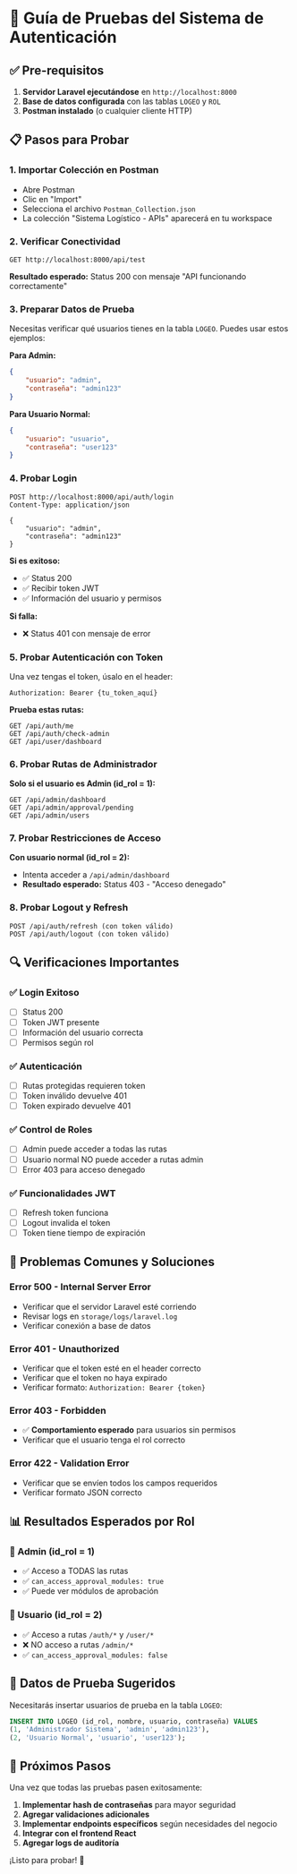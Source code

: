 # 🚀 Guía de Pruebas del Sistema de Autenticación

## ✅ Pre-requisitos

1. **Servidor Laravel ejecutándose** en `http://localhost:8000`
2. **Base de datos configurada** con las tablas `LOGEO` y `ROL`
3. **Postman instalado** (o cualquier cliente HTTP)

## 📋 Pasos para Probar

### 1. Importar Colección en Postman
- Abre Postman
- Clic en "Import"
- Selecciona el archivo `Postman_Collection.json`
- La colección "Sistema Logístico - APIs" aparecerá en tu workspace

### 2. Verificar Conectividad
```http
GET http://localhost:8000/api/test
```
**Resultado esperado:** Status 200 con mensaje "API funcionando correctamente"

### 3. Preparar Datos de Prueba
Necesitas verificar qué usuarios tienes en la tabla `LOGEO`. Puedes usar estos ejemplos:

**Para Admin:**
```json
{
    "usuario": "admin",
    "contraseña": "admin123"
}
```

**Para Usuario Normal:**
```json
{
    "usuario": "usuario",
    "contraseña": "user123"
}
```

### 4. Probar Login
```http
POST http://localhost:8000/api/auth/login
Content-Type: application/json

{
    "usuario": "admin",
    "contraseña": "admin123"
}
```

**Si es exitoso:**
- ✅ Status 200
- ✅ Recibir token JWT
- ✅ Información del usuario y permisos

**Si falla:**
- ❌ Status 401 con mensaje de error

### 5. Probar Autenticación con Token

Una vez tengas el token, úsalo en el header:
```
Authorization: Bearer {tu_token_aquí}
```

**Prueba estas rutas:**
```http
GET /api/auth/me
GET /api/auth/check-admin
GET /api/user/dashboard
```

### 6. Probar Rutas de Administrador

**Solo si el usuario es Admin (id_rol = 1):**
```http
GET /api/admin/dashboard
GET /api/admin/approval/pending
GET /api/admin/users
```

### 7. Probar Restricciones de Acceso

**Con usuario normal (id_rol = 2):**
- Intenta acceder a `/api/admin/dashboard`
- **Resultado esperado:** Status 403 - "Acceso denegado"

### 8. Probar Logout y Refresh

```http
POST /api/auth/refresh (con token válido)
POST /api/auth/logout (con token válido)
```

## 🔍 Verificaciones Importantes

### ✅ Login Exitoso
- [ ] Status 200
- [ ] Token JWT presente
- [ ] Información del usuario correcta
- [ ] Permisos según rol

### ✅ Autenticación
- [ ] Rutas protegidas requieren token
- [ ] Token inválido devuelve 401
- [ ] Token expirado devuelve 401

### ✅ Control de Roles
- [ ] Admin puede acceder a todas las rutas
- [ ] Usuario normal NO puede acceder a rutas admin
- [ ] Error 403 para acceso denegado

### ✅ Funcionalidades JWT
- [ ] Refresh token funciona
- [ ] Logout invalida el token
- [ ] Token tiene tiempo de expiración

## 🐛 Problemas Comunes y Soluciones

### Error 500 - Internal Server Error
- Verificar que el servidor Laravel esté corriendo
- Revisar logs en `storage/logs/laravel.log`
- Verificar conexión a base de datos

### Error 401 - Unauthorized
- Verificar que el token esté en el header correcto
- Verificar que el token no haya expirado
- Verificar formato: `Authorization: Bearer {token}`

### Error 403 - Forbidden
- ✅ **Comportamiento esperado** para usuarios sin permisos
- Verificar que el usuario tenga el rol correcto

### Error 422 - Validation Error
- Verificar que se envíen todos los campos requeridos
- Verificar formato JSON correcto

## 📊 Resultados Esperados por Rol

### 👑 Admin (id_rol = 1)
- ✅ Acceso a TODAS las rutas
- ✅ `can_access_approval_modules: true`
- ✅ Puede ver módulos de aprobación

### 👤 Usuario (id_rol = 2)
- ✅ Acceso a rutas `/auth/*` y `/user/*`
- ❌ NO acceso a rutas `/admin/*`
- ✅ `can_access_approval_modules: false`

## 📝 Datos de Prueba Sugeridos

Necesitarás insertar usuarios de prueba en la tabla `LOGEO`:

```sql
INSERT INTO LOGEO (id_rol, nombre, usuario, contraseña) VALUES
(1, 'Administrador Sistema', 'admin', 'admin123'),
(2, 'Usuario Normal', 'usuario', 'user123');
```

## 🎯 Próximos Pasos

Una vez que todas las pruebas pasen exitosamente:

1. **Implementar hash de contraseñas** para mayor seguridad
2. **Agregar validaciones adicionales**
3. **Implementar endpoints específicos** según necesidades del negocio
4. **Integrar con el frontend React**
5. **Agregar logs de auditoría**

¡Listo para probar! 🚀